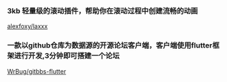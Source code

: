 ### 3kb 轻量级的滚动插件，帮助你在滚动过程中创建流畅的动画
[alexfoxy/laxxx](https://github.com/alexfoxy/laxxx)

### 一款以github仓库为数据源的开源论坛客户端，客户端使用flutter框架进行开发,3分钟即可搭建一个论坛
[WrBug/gitbbs-flutter](https://github.com/WrBug/gitbbs-flutter)